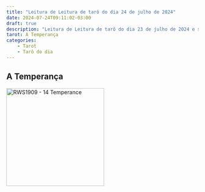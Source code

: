 ```yaml
---
title: "Leitura de Leitura de tarô do dia 24 de julho de 2024"
date: 2024-07-24T09:11:02-03:00
draft: true
description: "Leitura de Leitura de tarô do dia 23 de julho de 2024 e sua explicação"
tarot: A Temperança
categories:
    - Tarot
    - Tarô do dia
---
```


## A Temperança


<img width="256" alt="RWS1909 - 14 Temperance" src="https://upload.wikimedia.org/wikipedia/commons/thumb/9/9e/RWS1909_-_14_Temperance.jpeg/512px-RWS1909_-_14_Temperance.jpeg?20240415193729">